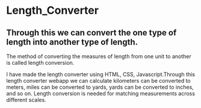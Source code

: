 # Length_Converter
## Through this we can convert the one type of length into another type of length.
The method of converting the measures of length from one unit to another is called length conversion.

I have made the length converter using HTML, CSS, Javascript.Through this length converter webapp we can calculate kilometers can be converted to meters, miles can be converted to yards, yards can be converted to inches, and so on. Length conversion is needed for matching measurements across different scales.




